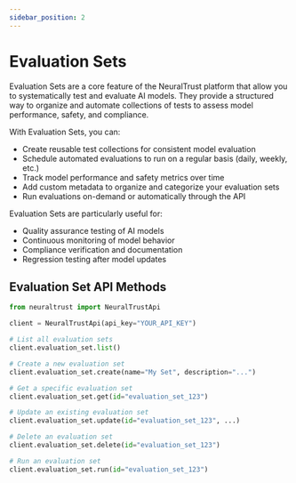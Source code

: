 ```yaml
---
sidebar_position: 2
---
```


# Evaluation Sets

Evaluation Sets are a core feature of the NeuralTrust platform that allow you to systematically test and evaluate AI models. They provide a structured way to organize and automate collections of tests to assess model performance, safety, and compliance.

With Evaluation Sets, you can:

- Create reusable test collections for consistent model evaluation
- Schedule automated evaluations to run on a regular basis (daily, weekly, etc.)
- Track model performance and safety metrics over time
- Add custom metadata to organize and categorize your evaluation sets
- Run evaluations on-demand or automatically through the API

Evaluation Sets are particularly useful for:

- Quality assurance testing of AI models
- Continuous monitoring of model behavior
- Compliance verification and documentation
- Regression testing after model updates

## Evaluation Set API Methods

```python
from neuraltrust import NeuralTrustApi

client = NeuralTrustApi(api_key="YOUR_API_KEY")

# List all evaluation sets
client.evaluation_set.list()

# Create a new evaluation set
client.evaluation_set.create(name="My Set", description="...")

# Get a specific evaluation set
client.evaluation_set.get(id="evaluation_set_123")

# Update an existing evaluation set
client.evaluation_set.update(id="evaluation_set_123", ...)

# Delete an evaluation set
client.evaluation_set.delete(id="evaluation_set_123")

# Run an evaluation set
client.evaluation_set.run(id="evaluation_set_123")
```
